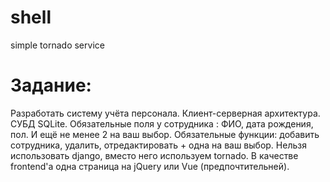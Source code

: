 # shell
simple tornado service

# Задание:
Разработать систему учёта персонала. Клиент-серверная архитектура. СУБД SQLite. Обязательные поля у сотрудника : ФИО, дата рождения, пол. И ещё не менее 2 на ваш выбор. Обязательные функции: добавить сотрудника, удалить, отредактировать + одна на ваш выбор.
Нельзя использовать django, вместо него используем tornado.
В качестве frontend'а одна страница на jQuery или Vue (предпочтительней).
